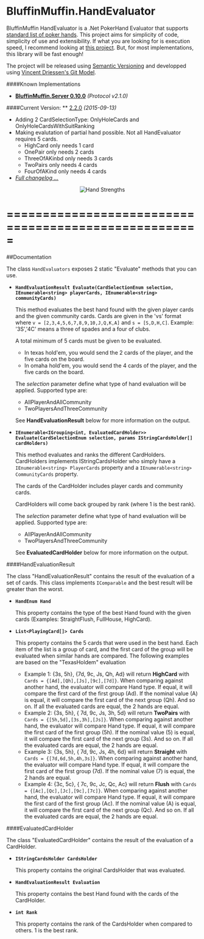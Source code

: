 # BluffinMuffin.HandEvaluator

BluffinMuffin HandEvaluator is a .Net PokerHand Evaluator that supports [standard list of poker hands](https://en.wikipedia.org/wiki/List_of_poker_hands). This project aims for simplicity of code, simplicity of use and extensibility. If what you are looking for is execution speed, I recommend looking at [this project](http://www.codeproject.com/Articles/12279/Fast-Texas-Holdem-Hand-Evaluation-and-Analysis). But, for most implementations, this library will be fast enough!

The project will be released using [Semantic Versioning](http://semver.org) and developped using [Vincent Driessen's Git Model](http://nvie.com/posts/a-successful-git-branching-model/).
    
####Known Implementations
 * **[BluffinMuffin.Server 0.10.0](http://ericmas001.github.io/BluffinMuffin.Server)** *(Protocol v2.1.0)*


####Current Version: ** [2.2.0](https://github.com/Ericmas001/BluffinMuffin.HandEvaluator/releases/tag/v2.2.0) *(2015-09-13)*
 * Adding 2 CardSelectionType: OnlyHoleCards and OnlyHoleCardsWithSuitRanking
 * Making evalutation of partial hand possible. Not all HandEvaluator requires 5 cards. 
   * HighCard only needs 1 card
   * OnePair only needs 2 cards
   * ThreeOfAKinbd only needs 3 cards
   * TwoPairs only needs 4 cards
   * FourOfAKind only needs 4 cards
 * *[Full changelog ...](https://github.com/Ericmas001/BluffinMuffin.HandEvaluator/blob/master/CHANGELOG.md)*

<p align=center><img src="https://github.com/Ericmas001/BluffinMuffin.HandEvaluator/blob/master/Documentation/hands_strength.png?raw=true" alt="Hand Strengths"></p>


=====================================================
=====================================================
##Documentation

The class `HandEvaluators` exposes 2 static "Evaluate" methods that you can use.
 * **`HandEvaluationResult Evaluate(CardSelectionEnum selection, IEnumerable<string> playerCards, IEnumerable<string> communityCards)`**
   
   This method evaluates the best hand found with the given player cards and the given community cards. Cards are given in the 'vs' format where `v = [2,3,4,5,6,7,8,9,10,J,Q,K,A]` and `s = [S,D,H,C]`. Example: '3S','4C' means a three of spades and a four of clubs. 
   
   A total minimum of 5 cards must be given to be evaluated. 
   
   * In texas hold'em, you would send the 2 cards of the player, and the five cards on the board. 
   * In omaha hold'em, you would send the 4 cards of the player, and the five cards on the board. 
   
   The *selection* parameter define what type of hand evaluation will be applied.
   Supported type are:
   * AllPlayerAndAllCommunity
   * TwoPlayersAndThreeCommunity 

   See **HandEvaluationResult** below for more information on the output.
 
 * **`IEnumerable<IGrouping<int, EvaluatedCardHolder>> Evaluate(CardSelectionEnum selection, params IStringCardsHolder[] cardHolders)`**

   This method evaluates and ranks the different CardHolders. CardHolders implements IStringCardsHolder who simply have a `IEnumerable<string> PlayerCards` property and a `IEnumerable<string> CommunityCards` property. 
   
   The cards of the CardHolder includes player cards and community cards. 
   
   CardHolders will come back grouped by rank (where 1 is the best rank). 
   
   The *selection* parameter define what type of hand evaluation will be applied.
   Supported type are:
   * AllPlayerAndAllCommunity
   * TwoPlayersAndThreeCommunity
   
   See **EvaluatedCardHolder** below for more information on the output.
   
####HandEvaluationResult

The class "HandEvaluationResult" contains the result of the evaluation of a set of cards. This class implements `IComparable` and the best result will be greater than the worst.
 * **`HandEnum Hand`**

   This property contains the type of the best Hand found with the given cards (Examples: StraightFlush, FullHouse, HighCard).

 * **`List<PlayingCard[]> Cards`**

   This property contains the 5 cards that were used in the best hand. Each item of the list is a group of card, and the first card of the group will be evaluated when similar hands are compared. The following examples are based on the "TexasHoldem" evaluation
   
    * Example 1: {3s, 5h}, {7d, 9c, Js, Qh, Ad} will return **HighCard** with `Cards = {[Ad],[Qh],[Js],[9c],[7d]}`. When comparing against another hand, the evaluator will compare Hand type. If equal, it will compare the first card of the first group (Ad). If the nominal value (A) is equal, it will compare the first card of the next group (Qh). And so on. If all the evaluated cards are equal, the 2 hands are equal.
    * Example 2: {3s, 5h}, { 7d, 9c, Js, 3h, 5d} will return **TwoPairs** with `Cards = {[5h,5d],[3s,3h],[Js]}`. When comparing against another hand, the evaluator will compare Hand type. If equal, it will compare the first card of the first group (5h). If the nominal value (5) is equal, it will compare the first card of the next group (3s). And so on. If all the evaluated cards are equal, the 2 hands are equal.
    * Example 3: {3s, 5h}, { 7d, 9c, Js, 4h, 6d} will return **Straight** with `Cards = {[7d,6d,5h,4h,3s]}`. When comparing against another hand, the evaluator will compare Hand type. If equal, it will compare the first card of the first group (7d). If the nominal value (7) is equal, the 2 hands are equal.
    * Example 4: {3c, 5c}, { 7c, 9c, Jc, Qc, Ac} will return **Flush** with `Cards = {[Ac],[Qc],[Jc],[9c],[7c]}`. When comparing against another hand, the evaluator will compare Hand type. If equal, it will compare the first card of the first group (Ac). If the nominal value (A) is equal, it will compare the first card of the next group (Qc). And so on. If all the evaluated cards are equal, the 2 hands are equal.


####EvaluatedCardHolder

The class "EvaluatedCardHolder" contains the result of the evaluation of a CardHolder.
 * **`IStringCardsHolder CardsHolder`**

   This property contains the original CardsHolder that was evaluated.
   
 * **`HandEvaluationResult Evaluation`**

   This property contains the best Hand found with the cards of the CardHolder.

 * **`int Rank`**

   This property contains the rank of the CardsHolder when compared to others. 1 is the best rank.

